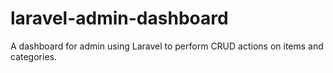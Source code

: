# laravel-admin-dashboard
A dashboard for admin using Laravel to perform CRUD actions on items and categories.

